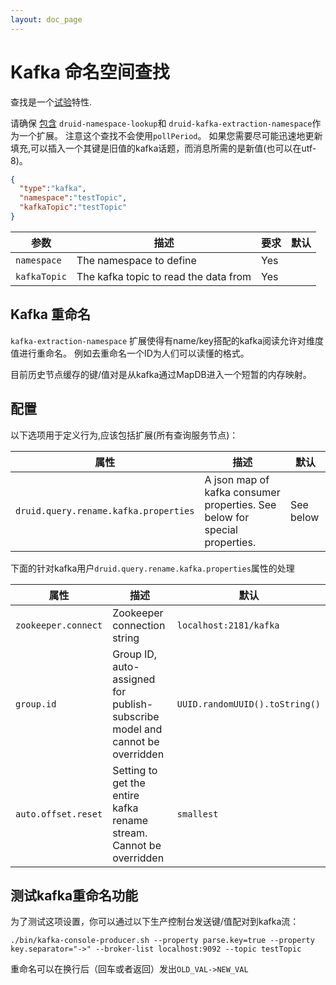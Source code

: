 ```yaml
---
layout: doc_page
---
```


# Kafka 命名空间查找

<div class="note caution">
查找是一个<a href="../experimental.html">试验</a>特性.
</div>

请确保 [包含](../../operations/including-extensions.html) `druid-namespace-lookup`和 `druid-kafka-extraction-namespace`作为一个扩展。
注意这个查找不会使用`pollPeriod`。
如果您需要尽可能迅速地更新填充,可以插入一个其键是旧值的kafka话题，而消息所需的是新值(也可以在utf-8)。

```json
{
  "type":"kafka",
  "namespace":"testTopic",
  "kafkaTopic":"testTopic"
}
```

|参数|描述|要求|默认|
|---------|-----------|--------|-------|
|`namespace`|The namespace to define|Yes||
|`kafkaTopic`|The kafka topic to read the data from|Yes||

## Kafka 重命名

`kafka-extraction-namespace` 扩展使得有name/key搭配的kafka阅读允许对维度值进行重命名。
例如去重命名一个ID为人们可以读懂的格式。

目前历史节点缓存的键/值对是从kafka通过MapDB进入一个短暂的内存映射。

## 配置

以下选项用于定义行为,应该包括扩展(所有查询服务节点)：

|属性|描述|默认|
|--------|-----------|-------|
|`druid.query.rename.kafka.properties`|A json map of kafka consumer properties. See below for special properties.|See below|

下面的针对kafka用户`druid.query.rename.kafka.properties`属性的处理

|属性|描述|默认|
|--------|-----------|-------|
|`zookeeper.connect`|Zookeeper connection string|`localhost:2181/kafka`|
|`group.id`|Group ID, auto-assigned for publish-subscribe model and cannot be overridden|`UUID.randomUUID().toString()`|
|`auto.offset.reset`|Setting to get the entire kafka rename stream. Cannot be overridden|`smallest`|

## 测试kafka重命名功能

为了测试这项设置，你可以通过以下生产控制台发送键/值配对到kafka流：

```
./bin/kafka-console-producer.sh --property parse.key=true --property key.separator="->" --broker-list localhost:9092 --topic testTopic
```

重命名可以在换行后（回车或者返回）发出`OLD_VAL->NEW_VAL`